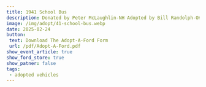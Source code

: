 ```yaml
---
title: 1941 School Bus
description: Donated by Peter McLaughlin-NH Adopted by Bill Randolph-OH
image: /img/adopt/41-school-bus.webp
date: 2025-02-24
button: 
 text: Download The Adopt-A-Ford Form
 url: /pdf/Adopt-A-Ford.pdf
show_event_article: true
show_ford_store: true
show_patner: false
tags: 
 - adopted vehicles
---
```


